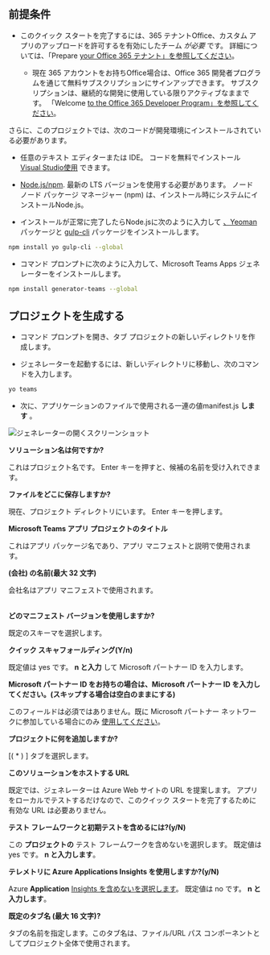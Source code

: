 ## <a name="prerequisites"></a>前提条件

- このクイック スタートを完了するには、365 テナントOffice、カスタム アプリのアップロードを許可するを有効にしたチーム *が必要* です。 詳細については、「Prepare [your Office 365 テナント」を参照してください](~/concepts/build-and-test/prepare-your-o365-tenant.md)。

  - 現在 365 アカウントをお持ちOffice場合は、Office 365 開発者プログラムを通じて無料サブスクリプションにサインアップできます。 サブスクリプションは、継続的な開発に使用している限りアクティブなままです。 「Welcome [to the Office 365 Developer Program」を参照してください](https://docs.microsoft.com/office/developer-program/microsoft-365-developer-program)。

さらに、このプロジェクトでは、次のコードが開発環境にインストールされている必要があります。

- 任意のテキスト エディターまたは IDE。 コードを無料でインストール [Visual Studio使用](https://code.visualstudio.com/download) できます。

- [Node.js/npm](https://nodejs.org/en/). 最新の LTS バージョンを使用する必要があります。 ノード ノード パッケージ マネージャー (npm) は、インストール時にシステムにインストールNode.js。

- インストールが正常に完了したらNode.jsに次のように入力して [、Yeoman](https://yeoman.io/) パッケージと [gulp-cli](https://www.npmjs.com/package/gulp-cli) パッケージをインストールします。

```bash
npm install yo gulp-cli --global
```

- コマンド プロンプトに次のように入力して、Microsoft Teams Apps ジェネレーターをインストールします。

```bash
npm install generator-teams --global
```

## <a name="generate-your-project"></a>プロジェクトを生成する

- コマンド プロンプトを開き、タブ プロジェクトの新しいディレクトリを作成します。

- ジェネレーターを起動するには、新しいディレクトリに移動し、次のコマンドを入力します。

```bash
yo teams
```

- 次に、アプリケーションのファイルで使用される一連の値manifest.js **します** 。

![ジェネレーターの開くスクリーンショット](/microsoftteams/platform/assets/images/tab-images/teamsTabScreenshot.PNG)

**ソリューション名は何ですか?**

これはプロジェクト名です。 Enter キーを押すと、候補の名前を受け入れできます。

**ファイルをどこに保存しますか?**

現在、プロジェクト ディレクトリにいます。 Enter キーを押します。

**Microsoft Teams アプリ プロジェクトのタイトル**

これはアプリ パッケージ名であり、アプリ マニフェストと説明で使用されます。

**(会社) の名前(最大 32 文字)**

会社名はアプリ マニフェストで使用されます。

<br>**どのマニフェスト バージョンを使用しますか?**

既定のスキーマを選択します。

**クイック スキャフォールディング(Y/n)**

既定値は yes です。 **n と入力** して Microsoft パートナー ID を入力します。

**Microsoft パートナー ID をお持ちの場合は、Microsoft パートナー ID を入力してください。(スキップする場合は空白のままにする)**

このフィールドは必須ではありません。既に Microsoft パートナー ネットワークに参加している場合にのみ [使用してください](https://partner.microsoft.com)。

**プロジェクトに何を追加しますか?**

[( &ast; ) ] タブを選択します。

**このソリューションをホストする URL**

既定では、ジェネレーターは Azure Web サイトの URL を提案します。 アプリをローカルでテストするだけなので、このクイック スタートを完了するために有効な URL は必要ありません。

**テスト フレームワークと初期テストを含めるには?(y/N)**

この **プロジェクトの** テスト フレームワークを含めないを選択します。 既定値は yes です。 **n と入力します**。

**テレメトリに Azure Applications Insights を使用しますか?(y/N)**

Azure **Application** [Insights を含めないを選択します](/azure-docs/articles/azure-monitor/app/app-insights-overview.md)。 既定値は no です。 **n と入力します**。

**既定のタブ名 (最大 16 文字)?**

タブの名前を指定します。このタブ名は、ファイル/URL パス コンポーネントとしてプロジェクト全体で使用されます。
